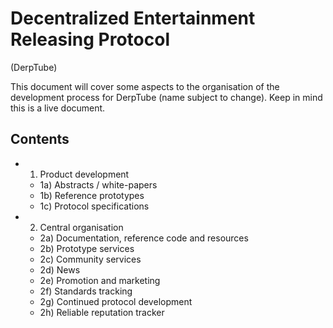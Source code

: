 # Decentralized Entertainment Releasing Protocol
(DerpTube)

This document will cover some aspects to the organisation of the development process for DerpTube (name subject to change). Keep in mind this is a live document.

## Contents

* 1) Product development
	- 1a) Abstracts / white-papers
	- 1b) Reference prototypes
	- 1c) Protocol specifications
* 2) Central organisation
	- 2a) Documentation, reference code and resources
	- 2b) Prototype services
	- 2c) Community services
	- 2d) News
	- 2e) Promotion and marketing
	- 2f) Standards tracking
	- 2g) Continued protocol development
	- 2h) Reliable reputation tracker